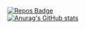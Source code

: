 [![Repos Badge](https://badges.pufler.dev/repos/angelocuartel)](https://badges.pufler.dev)<br>
[![Anurag's GitHub stats](https://github-readme-stats.vercel.app/api?username=angelocuartel&show_icons=true&theme=radical)](https://github.com/anuraghazra/github-readme-stats)


